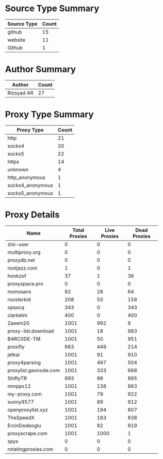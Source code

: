 # Source Type Summary

| Source Type | Count |
|-------------|-------|
| github | 15 |
| website | 11 |
| Github | 1 |


# Author Summary

| Author | Count |
|--------|-------|
| Rizsyad AR | 27 |


# Proxy Type Summary

| Proxy Type | Count |
|------------|-------|
| http | 21 |
| socks4 | 20 |
| socks5 | 22 |
| https | 14 |
| unknown | 4 |
| http_anonymous | 1 |
| socks4_anonymous | 1 |
| socks5_anonymous | 1 |


# Proxy Details

| Name | Total Proxies | Live Proxies | Dead Proxies |
|------|---------------|--------------|---------------|
| zloi-user | 0 | 0 | 0 |
| multiproxy.org | 0 | 0 | 0 |
| proxydb.net | 0 | 0 | 0 |
| rootjazz.com | 1 | 0 | 1 |
| hookzof | 37 | 1 | 36 |
| proxyspace.pro | 0 | 0 | 0 |
| monosans | 92 | 28 | 64 |
| roosterkid | 208 | 50 | 158 |
| opsxcq | 343 | 0 | 343 |
| clarketm | 400 | 0 | 400 |
| Zaeem20 | 1001 | 992 | 9 |
| proxy-list.download | 1001 | 18 | 983 |
| B4RC0DE-TM | 1001 | 50 | 951 |
| proxifly | 663 | 449 | 214 |
| jetkai | 1001 | 91 | 910 |
| proxy4parsing | 1001 | 497 | 504 |
| proxylist.geonode.com | 1001 | 333 | 668 |
| ShiftyTR | 993 | 98 | 895 |
| mmppx12 | 1001 | 138 | 863 |
| my-proxy.com | 1001 | 79 | 922 |
| sunny9577 | 1001 | 89 | 912 |
| openproxylist.xyz | 1001 | 194 | 807 |
| TheSpeedX | 1001 | 163 | 838 |
| ErcinDedeoglu | 1001 | 82 | 919 |
| proxyscrape.com | 1001 | 1000 | 1 |
| spys | 0 | 0 | 0 |
| rotatingproxies.com | 0 | 0 | 0 |
